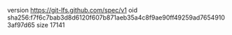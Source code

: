 version https://git-lfs.github.com/spec/v1
oid sha256:f7f6c7bab3d8d6120f607b871aeb35a4c8f9ae90ff49259ad76549103af97d65
size 17141
